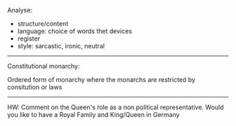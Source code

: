 Analyse:

- structure/content
- language: choice of words thet devices
- register 
- style: sarcastic, ironic, neutral

---

Constitutional monarchy:

Ordered form of monarchy where the monarchs are restricted by consitution or laws

---

HW:
Comment on the Queen's role as a non political representative.
Would you like to have a Royal Family and King/Queen in Germany